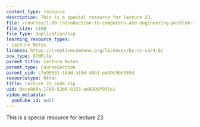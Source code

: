 ```yaml
---
content_type: resource
description: This is a special resource for lecture 23.
file: /courses/1-00-introduction-to-computers-and-engineering-problem-solving-spring-2012/0ece800a170952b69153a46906f935e1_Lecture_23_code.zip
file_size: 1198
file_type: application/zip
learning_resource_types:
- Lecture Notes
license: https://creativecommons.org/licenses/by-nc-sa/4.0/
ocw_type: OCWFile
parent_title: Lecture Notes
parent_type: CourseSection
parent_uid: cfe95031-1d4d-a15d-46b1-ed49c9bb355d
resourcetype: Other
title: Lecture_23_code.zip
uid: 0ece800a-1709-52b6-9153-a46906f935e1
video_metadata:
  youtube_id: null
---
```

This is a special resource for lecture 23.